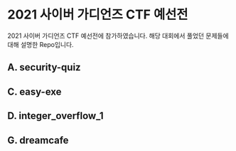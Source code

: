 # 2021 사이버 가디언즈 CTF 예선전
2021 사이버 가디언즈 CTF 예선전에 참가하였습니다.
해당 대회에서 풀었던 문제들에 대해 설명한 Repo입니다.

## A. security-quiz

## C. easy-exe

## D. integer_overflow_1

## G. dreamcafe

